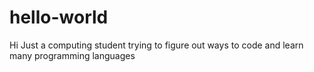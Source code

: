 # hello-world
Hi
Just a computing student trying to figure out ways to code and learn many programming languages
